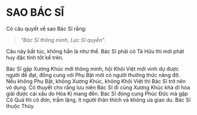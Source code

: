 # SAO BÁC SĨ

Có câu quyết về sao Bác Sĩ rằng: 

> *“Bác Sĩ thông minh, Lực Sĩ quyền”.*

Câu này bất túc, không hẳn là như thế. Bác Sĩ phải có Tả Hữu thì mới phát huy đặc tính tốt kể trên.

Bác Sĩ gặp Xương Khúc mới thông minh, hội Khôi Việt mới vinh dự được người đề đạt, đồng cung với Phụ Bật mới có người thưởng thức nâng đỡ. Nếu không Phụ Bật, không Xương Khúc, không Khôi Việt thì Bác Sĩ trở nên vô dụng. Có thuyết cho rằng lưu niên Bác Sĩ đi cùng Xương Khúc khả dĩ hóa giải được cái xấu do Hóa Kị mang đến. Bác Sĩ đóng cung Phúc Đức mà gặp Cô Quả thì cô đơn, trầm lặng, ít người thân thích và không ưa giao du. Bác Sĩ thuộc Thủy.